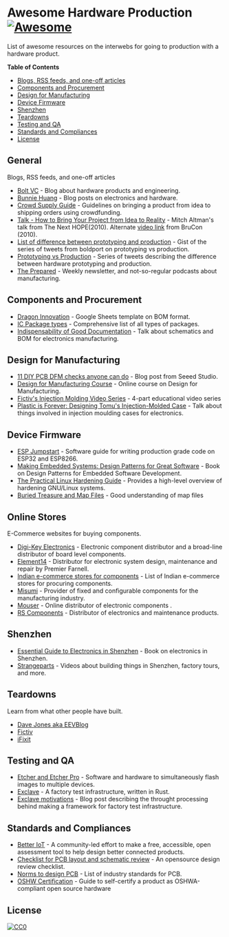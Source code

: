 # Awesome Hardware Production [![Awesome](https://awesome.re/badge.svg)](https://awesome.re)

List of awesome resources on the interwebs for going to production with a hardware product.

<!-- START doctoc generated TOC please keep comment here to allow auto update -->
<!-- DON'T EDIT THIS SECTION, INSTEAD RE-RUN doctoc TO UPDATE -->
**Table of Contents**  

- [Blogs, RSS feeds, and one-off articles](#blogs-rss-feeds-and-one-off-articles)
- [Components and Procurement](#components-and-procurement)
- [Design for Manufacturing](#design-for-manufacturing)
- [Device Firmware](#device-firmware)
- [Shenzhen](#shenzhen)
- [Teardowns](#teardowns)
- [Testing and QA](#testing-and-qa)
- [Standards and Compliances](#standards-and-compliances)
- [License](#license)

<!-- END doctoc generated TOC please keep comment here to allow auto update -->

## General

Blogs, RSS feeds, and one-off articles

- [Bolt VC](https://blog.bolt.io) - Blog about hardware products and engineering.
- [Bunnie Huang](https://www.bunniestudios.com) - Blog posts on electronics and hardware.
- [Crowd Supply Guide](https://www.crowdsupply.com/guide) - Guidelines on bringing a product from idea to shipping orders using crowdfunding.
- [Talk - How to Bring Your Project from Idea to Reality](https://www.youtube.com/watch?v=bh4mrjsIwoo) - Mitch Altman's talk from The Next HOPE(2010). Alternate [video link](https://www.youtube.com/watch?v=Ynhm-4XMusE) from BruCon (2010).
- [List of difference between prototyping and production](https://gist.github.com/anujdeshpande/8e8d533d6bc16ab40667c85aff171768) - Gist of the series of tweets from boldport on prototyping vs production.
- [Prototyping vs Production](https://twitter.com/boldport/status/727162444724985857) - Series of tweets describing the difference between hardware prototyping and production.
- [The Prepared](https://theprepared.org/features) - Weekly newsletter, and not-so-regular podcasts about manufacturing.

## Components and Procurement

- [Dragon Innovation](https://www.dragoninnovation.com/dragon-standard-bom) - Google Sheets template on BOM format.
- [IC Package types](https://eesemi.com/ic-package-types.htm) -  Comprehensive list of all types of packages.
- [Indispensability of Good Documentation](https://www.youtube.com/watch?v=aV_a5KIogCc) - Talk about schematics and BOM for electronics manufacturing.

## Design for Manufacturing

- [11 DIY PCB DFM checks anyone can do](https://www.seeedstudio.com/blog/2019/04/05/11-do-it-yourself-pcb-design-for-manufacture-checks-anyone-can-do/) - Blog post from Seeed Studio.
- [Design for Manufacturing Course](https://www.youtube.com/playlist?list=PLNTXUUIxHyNwrlAh2ZkaMTSBrgk86wC-a) -
Online course on Design for Manufacturing.
- [Fictiv's Injection Molding Video Series](https://www.youtube.com/playlist?list=PL6ocPzovL66GD4CJSIgXVFioP4xqDQj1J) - 4-part educational video series
- [Plastic is Forever: Designing Tomu's Injection-Molded Case](https://www.youtube.com/watch?v=Br5Ieo8USIw) - Talk about things involved in injection moulding cases for electronics.

## Device Firmware

- [ESP Jumpstart](https://docs.espressif.com/projects/esp-jumpstart/en/latest/introduction.html) - Software guide for writing production grade code on ESP32 and ESP8266.
- [Making Embedded Systems: Design Patterns for Great Software](https://www.amazon.com/Making-Embedded-Systems-Patterns-Software-ebook/dp/B005ZTO0LG) - Book on Design Patterns for Embedded Software Development.
- [The Practical Linux Hardening Guide](https://github.com/trimstray/the-practical-linux-hardening-guide) - Provides a high-level overview of hardening GNU/Linux systems.
- [Buried Treasure and Map Files](https://www.youtube.com/watch?v=XRXLUcbJIxY) - Good understanding of map files

## Online Stores

E-Commerce websites for buying components.

- [Digi-Key Electronics](https://www.digikey.com/) - Electronic component distributor and a broad-line distributor of board level components.
- [Element14](https://element14.com) - Distributor for electronic system design, maintenance and repair by Premier Farnell.
- [Indian e-commerce stores for components](https://gist.github.com/anujdeshpande/5e9475a0c4cefebe1c5288576171a6ca) - List of Indian e-commerce stores for procuring components.
- [Misumi](https://www.misumi-ec.com) - Provider of fixed and configurable components for the manufacturing industry.
- [Mouser](https://www.mouser.com/) - Online distributor of electronic components .
- [RS Components](http://www.rs-online.com/) - Distributor of electronics and maintenance products.

## Shenzhen

- [Essential Guide to Electronics in Shenzhen](https://www.crowdsupply.com/sutajio-kosagi/the-essential-guide-to-electronics-in-shenzhen) - Book on electronics in Shenzhen.
- [Strangeparts](https://strangeparts.com) - Videos about building things in Shenzhen, factory tours, and more.

## Teardowns

Learn from what other people have built.

- [Dave Jones aka EEVBlog](https://www.eevblog.com/teardowns/)
- [Fictiv](https://www.fictiv.com/blog/topics/teardowns)
- [iFixit](https://www.ifixit.com/Teardown)

## Testing and QA

- [Etcher and Etcher Pro](https://www.balena.io/etcher/pro/) - Software and hardware to simultaneously flash images to multiple devices.
- [Exclave](https://github.com/exclave/exclave) - A factory test infrastructure, written in Rust.
- [Exclave motivations](https://www.bunniestudios.com/blog/?p=5450) - Blog post describing the throught processing behind making a framework for factory test infrastructure.

## Standards and Compliances

- [Better IoT](http://betteriot.org) - A community-led effort to make a free, accessible, open assessment tool to help  design better connected products.
- [Checklist for PCB layout and schematic review](https://github.com/azonenberg/pcb-checklist) - An opensource design review checklist.
- [Norms to design PCB](https://www.aldelta.com.co/blog-diseno-con-normas-y-certificaciones/normas-pcb-y-electronica/) - List of industry standards for PCB.
- [OSHW Certification](https://certification.oshwa.org/process.html) - Guide to self-certify a product as OSHWA-compliant open source hardware

## License

[![CC0](http://mirrors.creativecommons.org/presskit/buttons/88x31/svg/cc-zero.svg)](https://creativecommons.org/publicdomain/zero/1.0/)
